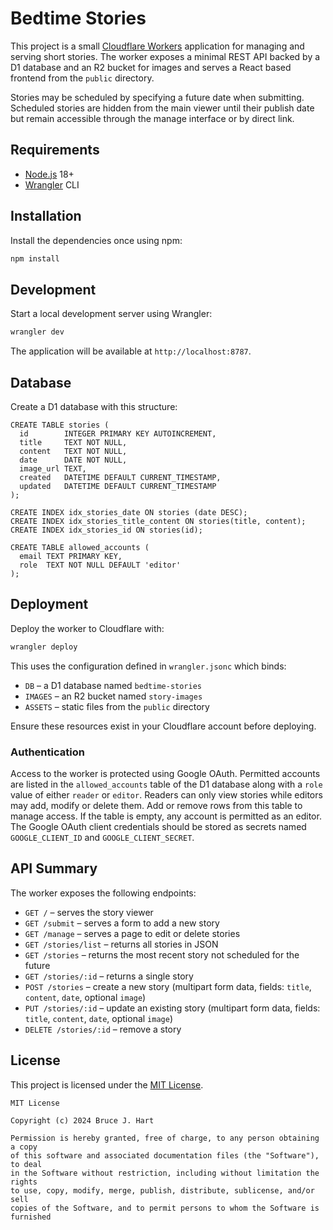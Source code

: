 # Bedtime Stories

This project is a small [Cloudflare Workers](https://developers.cloudflare.com/workers/) application for managing and serving short stories.  The worker exposes a minimal REST API backed by a D1 database and an R2 bucket for images and serves a React based frontend from the `public` directory.

Stories may be scheduled by specifying a future date when submitting. Scheduled stories are hidden from the main viewer until their publish date but remain accessible through the manage interface or by direct link.

## Requirements

- [Node.js](https://nodejs.org/) 18+
- [Wrangler](https://developers.cloudflare.com/workers/wrangler/) CLI

## Installation

Install the dependencies once using npm:

```bash
npm install
```

## Development

Start a local development server using Wrangler:

```bash
wrangler dev
```

The application will be available at `http://localhost:8787`.

## Database 

Create a D1 database with this structure:

```
CREATE TABLE stories (
  id        INTEGER PRIMARY KEY AUTOINCREMENT,
  title     TEXT NOT NULL,
  content   TEXT NOT NULL,
  date      DATE NOT NULL,
  image_url TEXT,
  created   DATETIME DEFAULT CURRENT_TIMESTAMP,
  updated   DATETIME DEFAULT CURRENT_TIMESTAMP
);

CREATE INDEX idx_stories_date ON stories (date DESC);
CREATE INDEX idx_stories_title_content ON stories(title, content);
CREATE INDEX idx_stories_id ON stories(id);

CREATE TABLE allowed_accounts (
  email TEXT PRIMARY KEY,
  role  TEXT NOT NULL DEFAULT 'editor'
);
```

## Deployment

Deploy the worker to Cloudflare with:

```bash
wrangler deploy
```

This uses the configuration defined in `wrangler.jsonc` which binds:

- `DB` – a D1 database named `bedtime-stories`
- `IMAGES` – an R2 bucket named `story-images`
- `ASSETS` – static files from the `public` directory

Ensure these resources exist in your Cloudflare account before deploying.

### Authentication

Access to the worker is protected using Google OAuth. Permitted accounts are
listed in the `allowed_accounts` table of the D1 database along with a `role`
value of either `reader` or `editor`. Readers can only view stories while
editors may add, modify or delete them. Add or remove rows from this table to
manage access. If the table is empty, any account is permitted as an editor.
The Google OAuth client credentials should be stored as secrets named
`GOOGLE_CLIENT_ID` and `GOOGLE_CLIENT_SECRET`.


## API Summary

The worker exposes the following endpoints:

- `GET /` – serves the story viewer
- `GET /submit` – serves a form to add a new story
- `GET /manage` – serves a page to edit or delete stories
- `GET /stories/list` – returns all stories in JSON
- `GET /stories` – returns the most recent story not scheduled for the future
- `GET /stories/:id` – returns a single story
- `POST /stories` – create a new story (multipart form data, fields: `title`, `content`, `date`, optional `image`)
- `PUT /stories/:id` – update an existing story (multipart form data, fields: `title`, `content`, `date`, optional `image`)
- `DELETE /stories/:id` – remove a story

## License

This project is licensed under the [MIT License](LICENSE).

```
MIT License

Copyright (c) 2024 Bruce J. Hart

Permission is hereby granted, free of charge, to any person obtaining a copy
of this software and associated documentation files (the "Software"), to deal
in the Software without restriction, including without limitation the rights
to use, copy, modify, merge, publish, distribute, sublicense, and/or sell
copies of the Software, and to permit persons to whom the Software is
furnished
